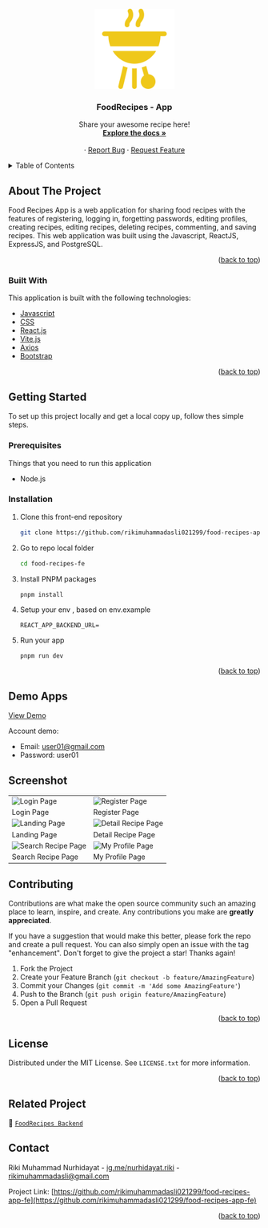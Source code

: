 <div id="top"></div>
<!-- PROJECT LOGO -->
<br />
<div align="center">
  <a href="https://github.com/rikimuhammadasli021299/food-recipes-app-fe">
    <img src="./public/barbecue-1.svg" alt="Logo" width="160" height="160">
  </a>

  <h3 align="center">FoodRecipes - App</h3>

  <p align="center">
    Share your awesome recipe here!
    <br />
    <a href="https://github.com/rikimuhammadasli021299/food-recipes-app-fe"><strong>Explore the docs »</strong></a>
    <br />
    <br />
    ·
    <a href="https://github.com/rikimuhammadasli021299/food-recipes-app-fe/issues">Report Bug</a>
    ·
    <a href="https://github.com/rikimuhammadasli021299/food-recipes-app-fe/issues">Request Feature</a>
    <br />
    
  </p>
</div>

<!-- TABLE OF CONTENTS -->

<details>
  <summary>Table of Contents</summary>
  <ol>
    <li>
      <a href="#about-the-project">About The Project</a>
      <ul>
        <li><a href="#built-with">Built With</a></li>
      </ul>
    </li>
    <li>
      <a href="#getting-started">Getting Started</a>
      <ul>
        <li><a href="#prerequisites">Prerequisites</a></li>
        <li><a href="#installation">Installation</a></li>
      </ul>
    </li>
    <li><a href="#contributing">Contributing</a></li>
    <li><a href="#license">License</a></li>
    <li><a href="#contact">Contact</a></li>
  </ol>
</details>

<!-- ABOUT THE PROJECT -->

## About The Project

Food Recipes App is a web application for sharing food recipes with the features of registering, logging in, forgetting passwords, editing profiles, creating recipes, editing recipes, deleting recipes, commenting, and saving recipes. This web application was built using the Javascript, ReactJS, ExpressJS, and PostgreSQL.

<p align="right">(<a href="#top">back to top</a>)</p>

### Built With

This application is built with the following technologies:

- [Javascript](https://www.javascript.com/)
- [CSS](https://developer.mozilla.org/id/docs/Web/CSS)
- [React.js](https://reactjs.org/)
- [Vite.js](https://vitejs.dev/)
- [Axios](https://axios-http.com)
- [Bootstrap](https://getbootstrap.com)

<p align="right">(<a href="#top">back to top</a>)</p>

<!-- GETTING STARTED -->

## Getting Started

To set up this project locally and get a local copy up, follow thes simple steps.

### Prerequisites

Things that you need to run this application

- Node.js

### Installation

1. Clone this front-end repository
   ```sh
   git clone https://github.com/rikimuhammadasli021299/food-recipes-app-fe.git
   ```
2. Go to repo local folder
   ```sh
   cd food-recipes-fe
   ```
3. Install PNPM packages
   ```sh
   pnpm install
   ```
4. Setup your env , based on env.example
   ```
   REACT_APP_BACKEND_URL=
   ```
5. Run your app
   ```
   pnpm run dev
   ```
   <p align="right">(<a href="#top">back to top</a>)</p>

## Demo Apps

[View Demo](https://food-recipes-app-fe.vercel.app/)

Account demo:

- Email: user01@gmail.com
- Password: user01

## Screenshot

<p align="center" display=flex>
<table>
  
  <tr>
    <td><image src="./src/assets/image/login-page.png" alt="Login Page" width=100%></td>
    <td><image src="./src/assets/image/register-page.png" alt="Register Page" width=100%/></td>
  </tr>
   <tr>
    <td>Login Page</td>
    <td>Register Page</td>
  </tr>
  
  <tr>
    <td><image src="./src/assets/image/landing-page.png" alt="Landing Page" width=100%></td>
    <td><image src="./src/assets/image/detail-recipe.png" alt="Detail Recipe Page" width=100%/></td>
  </tr>
  <tr>
    <td>Landing Page</td>
    <td>Detail Recipe Page</td>
  </tr>

  <tr>
    <td><image src="./src/assets/image/search-recipes-page.png" alt="Search Recipe Page" width=100%></td>
    <td><image src="./src/assets/image/my-profile-page.png" alt="My Profile Page" width=100%></td>
  </tr>
  <tr>
      <td>Search Recipe Page</td>
      <td>My Profile Page</td>
  </tr>
  
</table>
</p>

<!-- CONTRIBUTING -->

## Contributing

Contributions are what make the open source community such an amazing place to learn, inspire, and create. Any contributions you make are **greatly appreciated**.

If you have a suggestion that would make this better, please fork the repo and create a pull request. You can also simply open an issue with the tag "enhancement".
Don't forget to give the project a star! Thanks again!

1. Fork the Project
2. Create your Feature Branch (`git checkout -b feature/AmazingFeature`)
3. Commit your Changes (`git commit -m 'Add some AmazingFeature'`)
4. Push to the Branch (`git push origin feature/AmazingFeature`)
5. Open a Pull Request

<p align="right">(<a href="#top">back to top</a>)</p>

<!-- LICENSE -->

## License

Distributed under the MIT License. See `LICENSE.txt` for more information.

<p align="right">(<a href="#top">back to top</a>)</p>

## Related Project

🚀 [`FoodRecipes Backend`](https://github.com/rikimuhammadasli021299/food-recipe-api)

<!-- CONTACT -->

## Contact

Riki Muhammad Nurhidayat - [ig.me/nurhidayat.riki](https://www.instagram.com/nurhidayat.riki/) - rikimuhammadasli@gmail.com

Project Link: [https://github.com/rikimuhammadasli021299/food-recipes-app-fe](https://github.com/rikimuhammadasli021299/food-recipes-app-fe)

<p align="right">(<a href="#top">back to top</a>)</p>
